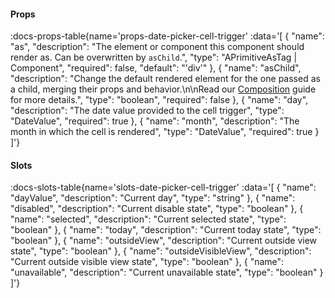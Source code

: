 <!-- This file was automatic generated. Do not edit it manually -->

#### Props
:docs-props-table{name='props-date-picker-cell-trigger' :data='[
  {
    "name": "as",
    "description": "The element or component this component should render as. Can be overwritten by `asChild`.",
    "type": "APrimitiveAsTag | Component",
    "required": false,
    "default": "\'div\'"
  },
  {
    "name": "asChild",
    "description": "Change the default rendered element for the one passed as a child, merging their props and behavior.\\n\\nRead our [Composition](https://akar.vinicunca.dev/core/guides/composition) guide for more details.",
    "type": "boolean",
    "required": false
  },
  {
    "name": "day",
    "description": "The date value provided to the cell trigger",
    "type": "DateValue",
    "required": true
  },
  {
    "name": "month",
    "description": "The month in which the cell is rendered",
    "type": "DateValue",
    "required": true
  }
]'} 

#### Slots

:docs-slots-table{name='slots-date-picker-cell-trigger' :data='[
  {
    "name": "dayValue",
    "description": "Current day",
    "type": "string"
  },
  {
    "name": "disabled",
    "description": "Current disable state",
    "type": "boolean"
  },
  {
    "name": "selected",
    "description": "Current selected state",
    "type": "boolean"
  },
  {
    "name": "today",
    "description": "Current today state",
    "type": "boolean"
  },
  {
    "name": "outsideView",
    "description": "Current outside view state",
    "type": "boolean"
  },
  {
    "name": "outsideVisibleView",
    "description": "Current outside visible view state",
    "type": "boolean"
  },
  {
    "name": "unavailable",
    "description": "Current unavailable state",
    "type": "boolean"
  }
]'} 
